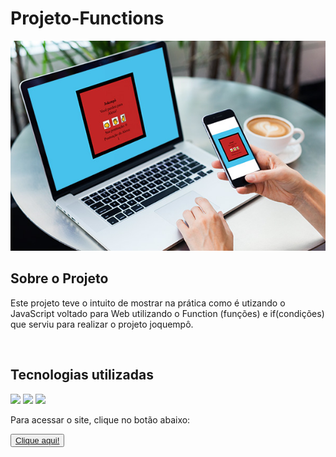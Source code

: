 <h1>Projeto-Functions</h1>

<img src=https://github.com/AndsonSillas/Projeto-Functions/blob/main/mockup.jpg>
<br>
<h2>Sobre o Projeto</h2>
<p>Este projeto teve o intuito de mostrar na prática como é utizando o JavaScript voltado para Web utilizando o Function (funções) e if(condições) que serviu para realizar o projeto joquempô.</p>
<br>
<h2>Tecnologias utilizadas</h2>
  <img src="https://img.shields.io/badge/HTML5-E34F26?style=for-the-badge&logo=html5&logoColor=white"/>
  <img src="https://img.shields.io/badge/CSS3-1572B6?style=for-the-badge&logo=css3&logoColor=white"/>
  <img src="https://img.shields.io/badge/JavaScript-F7DF1E?style=for-the-badge&logo=javascript&logoColor=black"/>
<br>  
<p>Para acessar o site, clique no botão abaixo:</p>
<button><a target="_blank" href="https://andsonsillas.github.io/Projeto-Functions/">Clique aqui!</a></button>

